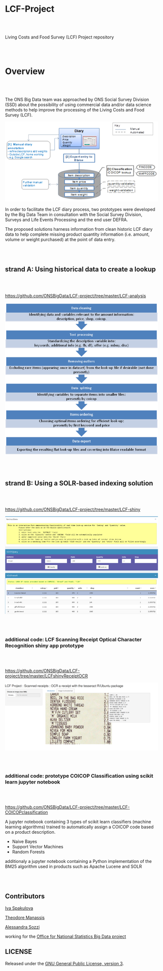 # LCF-Project


<br></br>

Living Costs and Food Survey (LCF) Project repository

<br></br>


# Overview


<br></br>


The ONS Big Data team was approached by ONS Social Survey Division (SSD) about the possibility of using 
commercial data and/or data science methods to help improve the processing of the 
Living Costs and Food Survey (LCF).


![diaryprocess](https://github.com/ONSBigData/LCF-project/blob/master/LCFDiaryProcess.png "")  

     
In order to facilitate the LCF diary process, two prototypes were developed by the Big Data Team in consultation with 
the Social Survey Division, Surveys and Life Events Processing and the end user DEFRA. 

The proposed solutions harness information from clean historic LCF diary data to help complete 
missing product quantity information (i.e. amount, volume or weight purchased) at the point of data entry.   
     
     
<br></br>


## strand A: Using historical data to create a lookup    

<br></br>
    
https://github.com/ONSBigData/LCF-project/tree/master/LCF-analysis

![FlatFileApp](https://github.com/ONSBigData/LCF-project/blob/master/FlatFiles.png "")  


<br></br>


## strand B: Using a SOLR-based indexing solution


<br></br>


https://github.com/ONSBigData/LCF-project/tree/master/LCF-shiny

![SOLRShinyApp](https://github.com/ONSBigData/LCF-project/blob/master/LCF-2a.png "")  


<br></br>


### additional code: LCF Scanning Receipt Optical Character Recognition shiny app prototype


<br></br>


https://github.com/ONSBigData/LCF-project/tree/master/LCFshinyReceiptOCR

![OCRShinyApp](https://github.com/ONSBigData/LCF-project/blob/master/good.receipt.scan.png "")


<br></br>


 ### additional code: prototype COICOP Classification using scikit learn jupyter notebook

<br></br>

https://github.com/ONSBigData/LCF-project/tree/master/LCF-COICOPclassification


A jupyter notebook containing 3 types of scikit learn classifiers (machine learning algorithms) trained to 
automatically assign a COICOP code based on a product description.  

- Naive Bayes
- Support Vector Machines
- Random Forests

additionaly a jupyter notebook containing a Python implementation of the BM25 algorithm used in products such as Apache Lucene and SOLR

<br></br>


## Contributors

[Iva Spakulova](https://github.com/ivyONS)

[Theodore Manassis](https://github.com/mamonu)

[Alessandra Sozzi](https://github.com/AlessandraSozzi)

working for the [Office for National Statistics Big Data project](https://www.ons.gov.uk/aboutus/whatwedo/programmesandprojects/theonsbigdataproject)


## LICENSE

Released under the [GNU General Public License, version 3](LICENSE).
